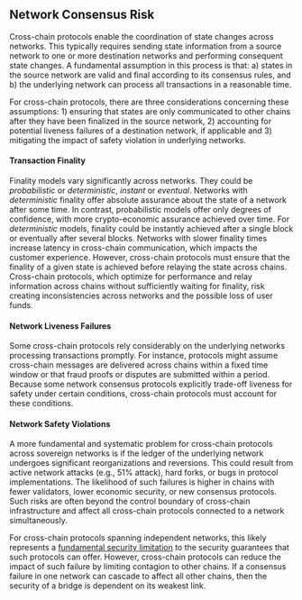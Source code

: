 ## Network Consensus Risk
Cross-chain protocols enable the coordination of state changes across networks. This typically requires sending state information from a source network to one or more destination networks and performing consequent state changes. A fundamental assumption in this process is that: a) states in the source network are valid and final according to its consensus rules, and b) the underlying network can process all transactions in a reasonable time.

For cross-chain protocols, there are three considerations concerning these assumptions: 1) ensuring that states are only communicated to other chains after they have been finalized in the source network, 2) accounting for potential liveness failures of a destination network, if applicable and 3) mitigating the impact of safety violation in underlying networks.

#### Transaction Finality
Finality models vary significantly across networks. They could be _probabilistic_ or _deterministic_, _instant_ or _eventual_. Networks with _deterministic_ finality offer absolute assurance about the state of a network after some time. In contrast, probabilistic models offer only degrees of confidence, with more crypto-economic assurance achieved over time. For _deterministic_ models, finality could be instantly achieved after a single block or eventually after several blocks. Networks with slower finality times increase latency in cross-chain communication, which impacts the customer experience. However, cross-chain protocols must ensure that the finality of a given state is achieved before relaying the state across chains. Cross-chain protocols, which optimize for performance and relay information across chains without sufficiently waiting for finality, risk creating inconsistencies across networks and the possible loss of user funds.

#### Network Liveness Failures
Some cross-chain protocols rely considerably on the underlying networks processing transactions promptly. For instance, protocols might assume cross-chain messages are delivered across chains within a fixed time window or that fraud proofs or disputes are submitted within a period. Because some network consensus protocols explicitly trade-off liveness for safety under certain conditions, cross-chain protocols must account for these conditions.

#### Network Safety Violations
A more fundamental and systematic problem for cross-chain protocols across sovereign networks is if the ledger of the underlying network undergoes significant reorganizations and reversions. This could result from active network attacks (e.g., 51% attack), hard forks, or bugs in protocol implementations. The likelihood of such failures is higher in chains with fewer validators, lower economic security, or new consensus protocols. Such risks are often beyond the control boundary of cross-chain infrastructure and affect all cross-chain protocols connected to a network simultaneously.

For cross-chain protocols spanning independent networks, this likely represents a [fundamental security limitation](https://old.reddit.com/r/ethereum/comments/rwojtk/ama_we_are_the_efs_research_team_pt_7_07_january/hrngyk8/) to the security guarantees that such protocols can offer. However, cross-chain protocols can reduce the impact of such failure by limiting contagion to other chains. If a consensus failure in one network can cascade to affect all other chains, then the security of a bridge is dependent on its weakest link.
